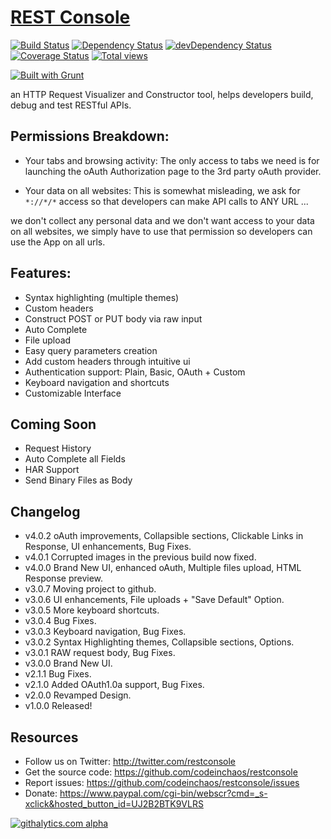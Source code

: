 # [REST Console](http://restconsole.com)
[![Build Status](https://travis-ci.org/codeinchaos/restconsole.png?branch=development)](https://travis-ci.org/codeinchaos/restconsole)
[![Dependency Status](https://david-dm.org/codeinchaos/restconsole.png)](https://david-dm.org/codeinchaos/restconsole#info=Dependencies)
[![devDependency Status](https://david-dm.org/codeinchaos/restconsole.png)](https://david-dm.org/codeinchaos/restconsole#info=devDependencies)
[![Coverage Status](https://coveralls.io/repos/codeinchaos/restconsole/badge.png)](https://coveralls.io/r/codeinchaos/restconsole)
[![Total views](https://sourcegraph.com/api/repos/github.com/codeinchaos/restconsole/counters/views.png)](https://sourcegraph.com/github.com/codeinchaos/restconsole)

[![Built with Grunt](https://cdn.gruntjs.com/builtwith.png)](http://gruntjs.com/)

an HTTP Request Visualizer and Constructor tool, helps developers build, debug and test RESTful APIs.

## Permissions Breakdown:

* Your tabs and browsing activity: The only access to tabs we need is for launching the oAuth Authorization page to the 3rd party oAuth provider.

* Your data on all websites: This is somewhat misleading, we ask for `*://*/*` access so that developers can make API calls to ANY URL ...

we don't collect any personal data and we don't want access to your data on all websites, we simply have to use that permission so developers can use the App on all urls.


## Features:
* Syntax highlighting (multiple themes)
* Custom headers
* Construct POST or PUT body via raw input
* Auto Complete
* File upload
* Easy query parameters creation
* Add custom headers through intuitive ui
* Authentication support: Plain, Basic, OAuth + Custom
* Keyboard navigation and shortcuts
* Customizable Interface

## Coming Soon

* Request History
* Auto Complete all Fields
* HAR Support
* Send Binary Files as Body

## Changelog
* v4.0.2 oAuth improvements, Collapsible sections, Clickable Links in Response, UI enhancements, Bug Fixes.
* v4.0.1 Corrupted images in the previous build now fixed.
* v4.0.0 Brand New UI, enhanced oAuth, Multiple files upload, HTML Response preview.
* v3.0.7 Moving project to github.
* v3.0.6 UI enhancements, File uploads + "Save Default" Option.
* v3.0.5 More keyboard shortcuts.
* v3.0.4 Bug Fixes.
* v3.0.3 Keyboard navigation, Bug Fixes.
* v3.0.2 Syntax Highlighting themes, Collapsible sections, Options.
* v3.0.1 RAW request body, Bug Fixes.
* v3.0.0 Brand New UI.
* v2.1.1 Bug Fixes.
* v2.1.0 Added OAuth1.0a support, Bug Fixes.
* v2.0.0 Revamped Design.
* v1.0.0 Released!

## Resources

* Follow us on Twitter: http://twitter.com/restconsole
* Get the source code: https://github.com/codeinchaos/restconsole
* Report issues: https://github.com/codeinchaos/restconsole/issues
* Donate: https://www.paypal.com/cgi-bin/webscr?cmd=_s-xclick&hosted_button_id=UJ2B2BTK9VLRS

[![githalytics.com alpha](https://cruel-carlota.pagodabox.com/6a1039412502fb7030eef6ae24a3ca37 "githalytics.com")](http://githalytics.com/codeinchaos/restconsole)
